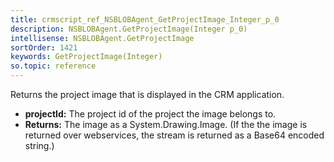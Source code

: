 ```yaml
---
title: crmscript_ref_NSBLOBAgent_GetProjectImage_Integer_p_0
description: NSBLOBAgent.GetProjectImage(Integer p_0)
intellisense: NSBLOBAgent.GetProjectImage
sortOrder: 1421
keywords: GetProjectImage(Integer)
so.topic: reference
---
```



Returns the project image that is displayed in the CRM application.



* **projectId:** The project id of the project the image belongs to.
* **Returns:** The image as a System.Drawing.Image. (If the the image is returned over webservices, the stream is returned as a Base64 encoded string.)


